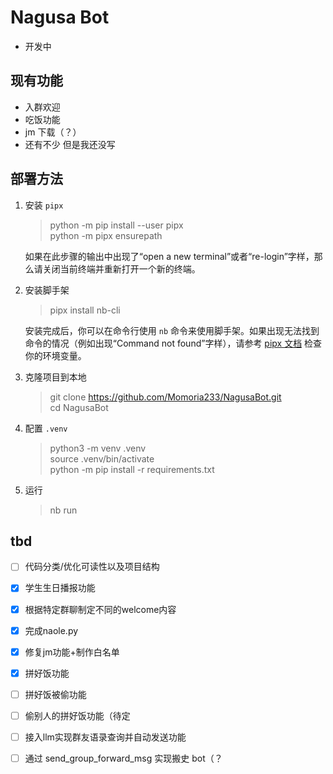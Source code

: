 # Nagusa Bot

-   开发中

## 现有功能

-   入群欢迎
-   吃饭功能
-   jm 下载（？）
-   还有不少 但是我还没写

## 部署方法

1. 安装 `pipx`

    > python -m pip install --user pipx  
    > python -m pipx ensurepath

    如果在此步骤的输出中出现了“open a new terminal”或者“re-login”字样，那么请关闭当前终端并重新打开一个新的终端。

2. 安装脚手架

    > pipx install nb-cli

    安装完成后，你可以在命令行使用 `nb` 命令来使用脚手架。如果出现无法找到命令的情况（例如出现“Command not found”字样），请参考 [pipx 文档](https://pypa.github.io/pipx/) 检查你的环境变量。

3. 克隆项目到本地

    > git clone https://github.com/Momoria233/NagusaBot.git  
    > cd NagusaBot

4. 配置 `.venv`

    > python3 -m venv .venv  
    > source .venv/bin/activate  
    > python -m pip install -r requirements.txt

5. 运行
    > nb run

## tbd

-   [ ] 代码分类/优化可读性以及项目结构

-   [x] 学生生日播报功能
-   [x] 根据特定群聊制定不同的welcome内容
-   [x] 完成naole.py
-   [x] 修复jm功能+制作白名单
-   [x] 拼好饭功能
-   [ ] 拼好饭被偷功能
-   [ ] 偷别人的拼好饭功能（待定
-   [ ] 接入llm实现群友语录查询并自动发送功能
-   [ ] 通过 send_group_forward_msg 实现搬史 bot（？

